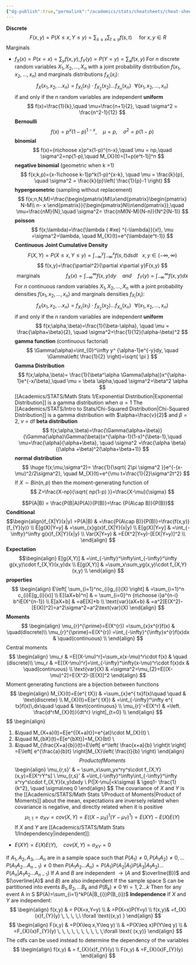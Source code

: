 ```yaml
---
{"dg-publish":true,"permalink":"/academics/stats/cheatsheets/cheat-sheet/","created":"2025-07-07T16:19:57.723-04:00","updated":"2025-07-07T17:14:55.033-04:00"}
---
```


**Discrete** 
$$
F(x,y)=P(X\leq x,Y\leq y)=\sum_{s\leq x}\sum_{t\leq y}f(s,t)\ \ \ \ \text{ for }x,y\in R
$$
Marginals
- $f_{X}(x)=P(x=x)=\sum _yf(x,y),f_{Y}(y)=P(Y=y)=\sum_{x}f(x,y)$
For $n$ discrete random variables $X_{1},X_{2},\dots ,X_{n}$ with a joint probability distribution $f(x_{1},x_{2},\dots,x_{n})$ and marginals distributions $f_{X_{i}}(x_{i})$:
$$
f_{X}(x_{1},x_{2},\dots x_{n})=f_{X_{1}}(x_{1})\cdot f_{X_{2}}(x_{2})\dots f_{X_{n}}(x_{n}) \, \, \, \,\forall(x_{1},x_{2},\dots,x_{n})
$$
if and only if the $n$ random variables are independent
**uniform**
$$
f(x)=\frac{1}{k},\quad \mu=\frac{n+1}{2}, \quad \sigma^2 = \frac{n^2-1}{12}
$$
**Bernoulli**
$$
f(x)=p^x(1-p)^{ 1-x}, \quad \mu=p, \quad \sigma^2 = p(1-p) 
$$
**binomial**
$$
f(x)={n\choose x}p^x(1-p)^{n-x},\quad \mu = np,\quad \sigma^2=np(1-p),\quad M_{X}(t)=[1+p(e^t-1)]^n
$$
**negative binomial** (geometric when k =1)
$$
f(x;k,p)={x-1\choose k-1}p^k(1-p)^{x-k}, \quad \mu = \frac{k}{p}, \quad \sigma^2 = \frac{k}{p}\left( \frac{1}{p}-1 \right)
$$
**hypergeometric**  (sampling without replacement)
$$
f(x;n,N,M)=\frac{\begin{pmatrix}M\\x\end{pmatrix}\begin{pmatrix}   N-M\\ n-  x   \end{pmatrix}}{\begin{pmatrix}N\\n\end{pmatrix}},\quad \mu=\frac{nM}{N},\quad \sigma^2= \frac{nM(N-M)(N-n)}{N^2(N-1)}
$$
**poisson**
$$
f(x;\lambda)=\frac{\lambda
{ #xe}
^{-\lambda}}{x!}, \mu =\sigma^2=\lambda, \quad M_{X}(t)=e^{\lambda(e^t-1)}
$$
**Continuous**
**Joint Cumulative Density**
$$
F(X,Y)=P(X\leq x,Y\leq y)=\int_{-\infty}^y\int_{-\infty}^xf(s,t)dsdt\ \ \ x,y \in (-\infty,\infty)
$$
$$
f(x,y)=\frac{\partial^2}{\partial x\partial y}F(x,y)
$$
$$
\text{marginals}\quad \quad \quad \quad \, \,f_X(x)=\int_{-\infty}^\infty f(x,y)dy\quad and\quad f_Y(y)=\int_{-\infty}^\infty f(x,y)dx
$$
For $n$ continuous random variables $X_{1},X_{2},\dots ,X_{n}$ with a joint probability densities $f(x_{1},x_{2},\dots,x_{n})$ and marginals densities $f_{X_{i}}(x_{i})$:
$$
f_{X}(x_{1},x_{2},\dots x_{n})=f_{X_{1}}(x_{1})\cdot f_{X_{2}}(x_{2})\dots f_{X_{n}}(x_{n}) \, \, \, \,\forall(x_{1},x_{2},\dots,x_{n})
$$
if and only if the $n$ random variables are independent
**uniform**
$$
f(x;\alpha,\beta)=\frac{1}{\beta-\alpha}, \quad \mu = \frac{\alpha+\beta}{2}, \quad \sigma^2=\frac{1}{12}(\alpha-\beta)^2
$$
**gamma function** (continuous factorial)
$$
\Gamma(\alpha)=\int_{0}^\infty y^ {\alpha-1}e^{-y}dy, \quad \Gamma\left( \frac{1}{2} \right)=\sqrt{ \pi }
$$
**Gamma Distribution**
$$
f(x;\alpha,\beta)= \frac{1}{\beta^\alpha \Gamma(\alpha)}x^{\alpha-1}e^{-x/\beta},\quad \mu = \beta \alpha,\quad \sigma^2=\beta^2 \alpha 
$$
[[Academics/STATS/Math Stats 1/Exponential Distribution\|Exponential Distribution]] is a gamma distribution when $\alpha=1$
The [[Academics/STATS/Intro to Stats/Chi-Squared Distribution\|Chi-Squared Distribution]] is a gamma distribution with $\alpha=\frac{v}{2}$ and $\beta=2$, $v$ = df
**beta distribution**
$$
f(x;\alpha,\beta)=\frac{\Gamma(\alpha+\beta)}{\Gamma(\alpha)\Gamma(\beta)}x^{\alpha-1}(1-x)^{\beta-1},\quad \mu=\frac{\alpha}{\alpha+\beta}, \quad \sigma^2 =\frac{\alpha \beta}{(\alpha +\beta)^2(\alpha+\beta+1)}
$$
**normal distribution**
$$
\huge f(x;\mu,\sigma^2)= \frac{1}{\sqrt{ 2\pi \sigma^2 }}e^{-(x-\mu)^2/2\sigma^2}, \quad M_{X}(t)=e^{\mu t+\frac{1}{2}\sigma^2t^2}
$$
If $X\sim Bin(n,p)$ then the moment-generating function of 
$$
Z=\frac{X-np}{\sqrt{ np(1-p) }}=\frac{X-\mu}{\sigma}
$$

$$P(A|B) = \frac{P(B|A)P(A)}{P(B)}=\frac {P(A\cap B)}{P(B)}$$
 **Conditional**
$$\begin{align}f_{X|Y}(x|y)   =P(A|B)   & =\frac{P(A\cap B)}{P(B)}=\frac{f(x,y)}{f_{Y}(y)} \\
E[g(X)|Y=y]  &  =\sum_{x}g(x)f_{X|Y}(x|y) \\
E[g(X)|Y=y] & =\int_{-\infty}^\infty g(x)f_{X|Y}(x|y)  \\
Var(X|Y=y) & =E(X^2|Y=y)-[E(X|Y=y)]^2 \\
\end{align}
$$
**Expectation** 
$$\begin{align} E[g(X,Y)] & =\int_{-\infty}^\infty\int_{-\infty}^\infty g(x,y)\cdot f_{X,Y}(x,y)dx \\
E[g(X,Y)]  & =\sum_x\sum_yg(x,y)\cdot f_{X,Y}(x,y) \\
\end{align}
$$
**properties**
$$
\begin{align}
  E\left[ \sum_{i=1}^nc_{i}g_{i}(X) \right] & =\sum_{i=1}^n c_{i}E[g_{i}(x)] \\
E[(aX+b)^n]    & = \sum_{i=0}^n {n\choose i}a^{n-i} b^iE(X^{n-1})   \\
E[aX+b] & =aE[X]+b \\
\text{var}(aX+b) & =a^2[E(X^2)-[E(X)]^2]=a^2\sigma^2=a^2\text{var}(X)
\end{align}
$$
**Moments**
$$
\begin{align}
\mu_{r}^{\prime}=E(X^{r})  =\sum_{x}x^{r}f(x) & \quad(discrete)\\ 
\mu_{r}^{\prime}=E(X^{r})  =\int_{-\infty}^{\infty}x^{r}f(x)dx & \quad(continuous) \\
\end{align}
$$
Central moments
$$
\begin{align}
\mu_r & =E[(X-\mu)^r]=\sum_x(x-\mu)^r\cdot f(x) & \quad (discrete)\\
\mu_r & =E[(X-\mu)^r]=\int_{-\infty}^\infty(x-\mu)^r\cdot f(x)dx & \quad(continuous) \\
\text{var}(X) & =\sigma^2=\mu_{2}=E[(X-\mu)^2]=E(X^2)-[E(X)]^2
\end{align}
$$
Moment generating functions are a bijection between functions
$$
\begin{align}
M_{X}(t)=E(e^{ tX}) & =\sum_{x}e^{ tx}f(x)\quad \quad  & \text{discrete} \\
M_{X}(t)=E(e^{ tX}) & =\int_{-\infty}^\infty e^{ tx}f(x)\,dx\quad \quad  & \text{continuous}  \\
\mu_{r}'=E(X^r) & =\left. \frac{d^rM_{X}(t)}{dt^r} \right|_{t=0} \\
\end{align}
$$
$$
\begin{align}
1. &\quad  M_{X+a}(t)=E[e^{(X+a)t}]=e^{at}\cdot M_{X}(t) \\
2. &\quad M_{bX}(t)=E[e^{bXt}]=M_{X}(bt) \\
3. &\quad M_{\frac{X+a}{b}}(t)=E\left[ e^\left( \frac{x+a}{b} \right)t \right] =E\left[ e^{\frac{a}{b}t} \right]M_{X}\left( \frac{t}{b} \right) 
\end{align}
$$
Product of Moments
$$
\begin{align}
\mu_{r,s}' & =  \sum_x\sum_yx^ry^s\cdot f_{X,Y}(x,y)=E[X^rY^s] \\ 
\mu_{r,s}' & =\int_{-\infty}^\infty\int_{-\infty}^\infty x^ry^s\cdot f_{X,Y}(x,y)dxdy  \\
P(|X-\mu|<k\sigma) & \geq1- \frac{1}{k^2}, \quad \sigma\neq 0
\end{align}
$$
The covariance of $X$ and $Y$ is the  [[Academics/STATS/Math Stats 1/Product of Moments\|Product of Moments]] about the mean, expectations are inversely related when covariance is negative, and directly related when it is positive
$$
\mu_{1,1}=\sigma_{XY}=cov(X,Y)  =E((X-\mu_{X})^1(Y-\mu_{Y})^1) =E(XY)-E(X)E(Y)
$$
If $X$ and $Y$ are [[Academics/STATS/Math Stats 1/Independency\|independent]]:
- $E(XY)=E(X)E(Y), \quad cov(X,Y)=\sigma_{XY}=0$

If $A_{1},A_{2},A_{3},\dots A_{n}$ are in a sample space such that $P(A_{1})\neq0, P(A_{1}A_{2})\neq0,\dots P(A_{1}A_{2}\dots A_{{n-1}})\neq0$ then $P(A_{1}A_{2}\dots A_{n})=P(A_{1})P(A_{2}|A_{1})P(A_{3}|A_{1}A_{2})\dots P(A_{n}|A_{1}A_{2}\dots A_{n-1})$
If $A$ and $B$ are independent $\to (A$ and $\overline{B})$ and $(\overline{A}$ and $B)$ are also independent
If the sample space S can be partitioned into events $B_{1},B_{2},\dots B_{k}$  and $P(B_{k})\neq 0$ $\forall i=1,2\dots k$ 
Then for any event A in S $P(A)=\sum_{i=1}^kP(A|B_{i})P(B_{i})$
**Independence**
If $X$ and $Y$ are independent:
$$
\begin{align}
  f(x,y) & = P(X=x,Y=y) \\
 & =P(X=x)P(Y=y)  \\
 f(x,y)& =f_{X}(x)f_{Y}(y) \, \, \, \,\ \forall \text{(x,y)  }
\end{align}
$$
$$
\begin{align}
F(x,y) & =P(X\leq x,Y\leq y) \\
 & =P(X\leq x)P(Y\leq y) \\
 & =F_{X}(x)F_{Y}(y) \, \, \, \, \, \, \, \, \, \,\forall \text{  (x,y)}
\end{align}
$$
The cdfs can be used instead to determine the dependency of the variables
$$
\begin{align}
f(x,y)  & = f_{X}(x)f_{Y}(y) \\
F(x,y) & =F_{X}(x)F_{Y}(y)
\end{align}
$$
